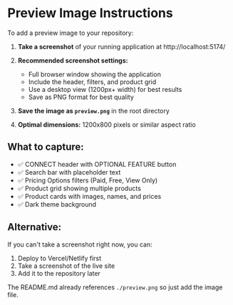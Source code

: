 # Preview Image Instructions

To add a preview image to your repository:

1. **Take a screenshot** of your running application at http://localhost:5174/
2. **Recommended screenshot settings:**
   - Full browser window showing the application
   - Include the header, filters, and product grid
   - Use a desktop view (1200px+ width) for best results
   - Save as PNG format for best quality

3. **Save the image as `preview.png`** in the root directory
4. **Optimal dimensions:** 1200x800 pixels or similar aspect ratio

## What to capture:
- ✅ CONNECT header with OPTIONAL FEATURE button
- ✅ Search bar with placeholder text
- ✅ Pricing Options filters (Paid, Free, View Only)
- ✅ Product grid showing multiple products
- ✅ Product cards with images, names, and prices
- ✅ Dark theme background

## Alternative:
If you can't take a screenshot right now, you can:
1. Deploy to Vercel/Netlify first
2. Take a screenshot of the live site
3. Add it to the repository later

The README.md already references `./preview.png` so just add the image file.
